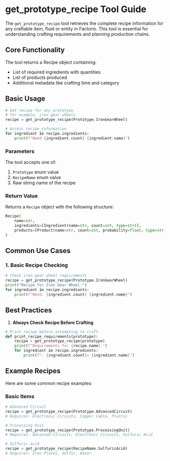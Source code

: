 # get_prototype_recipe Tool Guide

The `get_prototype_recipe` tool retrieves the complete recipe information for any craftable item, fluid or entity in Factorio. This tool is essential for understanding crafting requirements and planning production chains.

## Core Functionality

The tool returns a Recipe object containing:
- List of required ingredients with quantities
- List of products produced
- Additional metadata like crafting time and category

## Basic Usage

```python
# Get recipe for any prototype
# for example, iron gear wheels
recipe = get_prototype_recipe(Prototype.IronGearWheel)

# Access recipe information
for ingredient in recipe.ingredients:
    print(f"Need {ingredient.count} {ingredient.name}")
```

### Parameters

The tool accepts one of:
1. `Prototype` enum value
2. `RecipeName` enum value
3. Raw string name of the recipe

### Return Value

Returns a `Recipe` object with the following structure:
```python
Recipe(
    name=str,
    ingredients=[Ingredient(name=str, count=int, type=str)],
    products=[Product(name=str, count=int, probability=float, type=str)]
)
```

## Common Use Cases

### 1. Basic Recipe Checking
```python
# Check iron gear wheel requirements
recipe = get_prototype_recipe(Prototype.IronGearWheel)
print("Recipe for Iron Gear Wheel:")
for ingredient in recipe.ingredients:
    print(f"Need: {ingredient.count} {ingredient.name}")
```

## Best Practices

1. **Always Check Recipe Before Crafting**
```python
# Print recipe before attempting to craft
def print_recipe_requirements(prototype):
    recipe = get_prototype_recipe(prototype)
    print(f"Requirements for {recipe.name}:")
    for ingredient in recipe.ingredients:
        print(f"- {ingredient.count}x {ingredient.name}")
```

## Example Recipes

Here are some common recipe examples:

### Basic Items
```python
# Advanced Circuit
recipe = get_prototype_recipe(Prototype.AdvancedCircuit)
# Requires: Electronic Circuits, Copper Cable, Plastic

# Processing Unit
recipe = get_prototype_recipe(Prototype.ProcessingUnit)
# Requires: Advanced Circuits, Electronic Circuits, Sulfuric Acid

# Sulfuric acid
recipe = get_prototype_recipe(RecipeName.SulfuricAcid)
# Requires: Iron Plates, SUlfur, Water
```